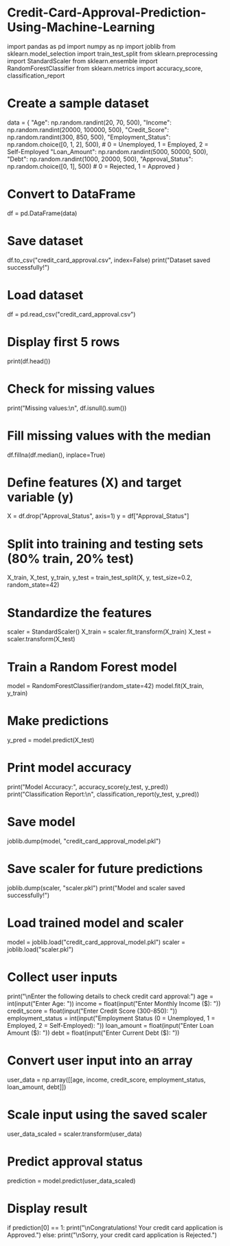 # Credit-Card-Approval-Prediction-Using-Machine-Learning
import pandas as pd
import numpy as np
import joblib
from sklearn.model_selection import train_test_split
from sklearn.preprocessing import StandardScaler
from sklearn.ensemble import RandomForestClassifier
from sklearn.metrics import accuracy_score, classification_report

# Create a sample dataset
data = {
    "Age": np.random.randint(20, 70, 500),
    "Income": np.random.randint(20000, 100000, 500),
    "Credit_Score": np.random.randint(300, 850, 500),
    "Employment_Status": np.random.choice([0, 1, 2], 500),  # 0 = Unemployed, 1 = Employed, 2 = Self-Employed
    "Loan_Amount": np.random.randint(5000, 50000, 500),
    "Debt": np.random.randint(1000, 20000, 500),
    "Approval_Status": np.random.choice([0, 1], 500)  # 0 = Rejected, 1 = Approved
}

# Convert to DataFrame
df = pd.DataFrame(data)

# Save dataset
df.to_csv("credit_card_approval.csv", index=False)
print("Dataset saved successfully!")

# Load dataset
df = pd.read_csv("credit_card_approval.csv")

# Display first 5 rows
print(df.head())

# Check for missing values
print("Missing values:\n", df.isnull().sum())

# Fill missing values with the median
df.fillna(df.median(), inplace=True)

# Define features (X) and target variable (y)
X = df.drop("Approval_Status", axis=1)
y = df["Approval_Status"]

# Split into training and testing sets (80% train, 20% test)
X_train, X_test, y_train, y_test = train_test_split(X, y, test_size=0.2, random_state=42)

# Standardize the features
scaler = StandardScaler()
X_train = scaler.fit_transform(X_train)
X_test = scaler.transform(X_test)

# Train a Random Forest model
model = RandomForestClassifier(random_state=42)
model.fit(X_train, y_train)

# Make predictions
y_pred = model.predict(X_test)

# Print model accuracy
print("Model Accuracy:", accuracy_score(y_test, y_pred))
print("Classification Report:\n", classification_report(y_test, y_pred))

# Save model
joblib.dump(model, "credit_card_approval_model.pkl")

# Save scaler for future predictions
joblib.dump(scaler, "scaler.pkl")
print("Model and scaler saved successfully!")

# Load trained model and scaler
model = joblib.load("credit_card_approval_model.pkl")
scaler = joblib.load("scaler.pkl")

# Collect user inputs
print("\nEnter the following details to check credit card approval:")
age = int(input("Enter Age: "))
income = float(input("Enter Monthly Income ($): "))
credit_score = float(input("Enter Credit Score (300-850): "))
employment_status = int(input("Employment Status (0 = Unemployed, 1 = Employed, 2 = Self-Employed): "))
loan_amount = float(input("Enter Loan Amount ($): "))
debt = float(input("Enter Current Debt ($): "))

# Convert user input into an array
user_data = np.array([[age, income, credit_score, employment_status, loan_amount, debt]])

# Scale input using the saved scaler
user_data_scaled = scaler.transform(user_data)

# Predict approval status
prediction = model.predict(user_data_scaled)

# Display result
if prediction[0] == 1:
    print("\nCongratulations! Your credit card application is Approved.")
else:
    print("\nSorry, your credit card application is Rejected.")
